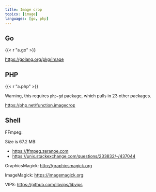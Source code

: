 ```yaml
---
title: Image crop
topics: [image]
languages: [go, php]
---
```


## Go

{{< r "a.go" >}}

<https://golang.org/pkg/image>

## PHP

{{< r "a.php" >}}

Warning, this requires `php-gd` package, which pulls in 23 other packages.

<https://php.net/function.imagecrop>

## Shell

FFmpeg:

Size is 67.2 MB

- <https://ffmpeg.zeranoe.com>
- <https://unix.stackexchange.com/questions/233832/-/437044>

GraphicsMagick: <http://graphicsmagick.org>

ImageMagick: <https://imagemagick.org>

VIPS: <https://github.com/libvips/libvips>
